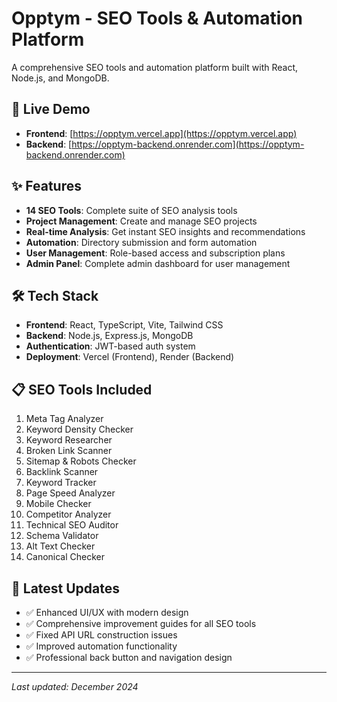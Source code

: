 # Opptym - SEO Tools & Automation Platform

A comprehensive SEO tools and automation platform built with React, Node.js, and MongoDB.

## 🚀 Live Demo

- **Frontend**: [https://opptym.vercel.app](https://opptym.vercel.app)
- **Backend**: [https://opptym-backend.onrender.com](https://opptym-backend.onrender.com)

## ✨ Features

- **14 SEO Tools**: Complete suite of SEO analysis tools
- **Project Management**: Create and manage SEO projects
- **Real-time Analysis**: Get instant SEO insights and recommendations
- **Automation**: Directory submission and form automation
- **User Management**: Role-based access and subscription plans
- **Admin Panel**: Complete admin dashboard for user management

## 🛠️ Tech Stack

- **Frontend**: React, TypeScript, Vite, Tailwind CSS
- **Backend**: Node.js, Express.js, MongoDB
- **Authentication**: JWT-based auth system
- **Deployment**: Vercel (Frontend), Render (Backend)

## 📋 SEO Tools Included

1. Meta Tag Analyzer
2. Keyword Density Checker
3. Keyword Researcher
4. Broken Link Scanner
5. Sitemap & Robots Checker
6. Backlink Scanner
7. Keyword Tracker
8. Page Speed Analyzer
9. Mobile Checker
10. Competitor Analyzer
11. Technical SEO Auditor
12. Schema Validator
13. Alt Text Checker
14. Canonical Checker

## 🎯 Latest Updates

- ✅ Enhanced UI/UX with modern design
- ✅ Comprehensive improvement guides for all SEO tools
- ✅ Fixed API URL construction issues
- ✅ Improved automation functionality
- ✅ Professional back button and navigation design

---

*Last updated: December 2024* 
